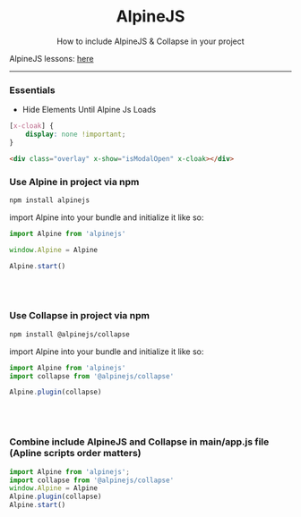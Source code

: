 <h1 align=center>AlpineJS</h1>
<p align=center>How to include AlpineJS &amp; Collapse in your project</p>

AlpineJS lessons: [here](https://laracasts.com/series/alpine-essentials/episodes/1)

<hr />

### Essentials

  - Hide Elements Until Alpine Js Loads

  ```css
  [x-cloak] {
      display: none !important;
  }
  ```
  ```html
  <div class="overlay" x-show="isModalOpen" x-cloak></div>
  ```

### Use Alpine in project via npm

```bash
npm install alpinejs
```

import Alpine into your bundle and initialize it like so:
  ```js
  import Alpine from 'alpinejs'

  window.Alpine = Alpine

  Alpine.start()
  ```
<br />
<br />

### Use Collapse in project via npm

```bash
npm install @alpinejs/collapse
```
import Alpine into your bundle and initialize it like so:
  ```js
  import Alpine from 'alpinejs'
  import collapse from '@alpinejs/collapse'

  Alpine.plugin(collapse)
  ```
  
<br />
<br />

### Combine include AlpineJS and Collapse in main/app.js file (Apline scripts order matters)

```js
import Alpine from 'alpinejs';
import collapse from '@alpinejs/collapse'
window.Alpine = Alpine
Alpine.plugin(collapse)
Alpine.start()
```

